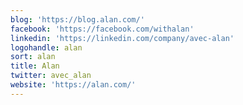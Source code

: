 ```yaml
---
blog: 'https://blog.alan.com/'
facebook: 'https://facebook.com/withalan'
linkedin: 'https://linkedin.com/company/avec-alan'
logohandle: alan
sort: alan
title: Alan
twitter: avec_alan
website: 'https://alan.com/'
---
```

